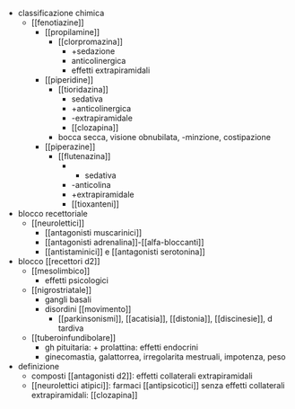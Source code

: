 - classificazione chimica
	- [[fenotiazine]]
		- [[propilamine]]
			- [[clorpromazina]]
				- +sedazione
				- anticolinergica
				- effetti extrapiramidali
		- [[piperidine]]
			- [[tioridazina]]
				- sedativa
				- +anticolinergica
				- -extrapiramidale
				- [[clozapina]]
			- bocca secca, visione obnubilata, -minzione, costipazione
		- [[piperazine]]
			- [[flutenazina]]
				- - sedativa
				- -anticolina
				- +extrapiramidale
				- [[tioxanteni]]
- blocco recettoriale
	- [[neurolettici]]
		- [[antagonisti muscarinici]]
		- [[antagonisti adrenalina]]-[[alfa-bloccanti]]
		- [[antistaminici]] e [[antagonisti serotonina]]
- blocco [[recettori d2]]
	- [[mesolimbico]]
		- effetti psicologici
	- [[nigrostriatale]]
		- gangli basali
		- disordini [[movimento]]
			- [[parkinsonismi]], [[acatisia]], [[distonia]], [[discinesie]], d tardiva
	- [[tuberoinfundibolare]]
		- gh pituitaria: + prolattina: effetti endocrini
		- ginecomastia, galattorrea, irregolarita mestruali, impotenza, peso
- definizione
	- composti [[antagonisti d2]]: effetti collaterali extrapiramidali
	- [[neurolettici atipici]]: farmaci [[antipsicotici]] senza effetti collaterali extrapiramidali: [[clozapina]]